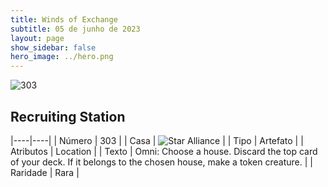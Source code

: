 ```yaml
---
title: Winds of Exchange
subtitle: 05 de junho de 2023
layout: page
show_sidebar: false
hero_image: ../hero.png
---
```


![303](https://mastervault-storage-prod.s3.amazonaws.com/media/card_front/en/600_303_bc4390a78c02_en.png)


## Recruiting Station

|----|----|
| Número | 303 |
| Casa | ![Star Alliance](https://archonarcana.com/images/thumb/7/7d/Star_Alliance.png/22px-Star_Alliance.png "Aliança Estelar") |
| Tipo | Artefato |
| Atributos | Location |
| Texto | Omni: Choose a house. Discard the top card of your deck. If it belongs to the chosen house, make a token creature. |
| Raridade | Rara |

